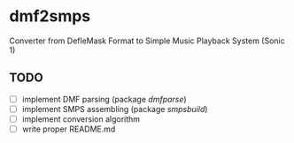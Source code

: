 # dmf2smps

Converter from DefleMask Format to Simple Music Playback System (Sonic 1)

## TODO
- [ ] implement DMF parsing (package _dmfparse_)
- [ ] implement SMPS assembling (package _smpsbuild_)
- [ ] implement conversion algorithm 
- [ ] write proper README.md